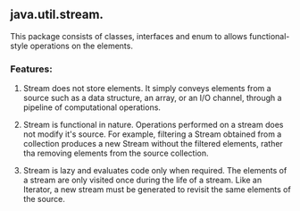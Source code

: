 ## java.util.stream. 

This package consists of classes, interfaces and enum to allows functional-style operations on the elements.

### Features:

1. Stream does not store elements. It simply conveys elements from a source such as a data structure, an array, or an I/O channel, through a pipeline of computational operations.

2. Stream is functional in nature. Operations performed on a stream does not modify it's source. For example,
filtering a Stream obtained from a collection produces a new Stream without the filtered elements, rather tha
removing elements from the source collection.

4. Stream is lazy and evaluates code only when required. The elements of a stream are only visited once during
the life of a stream. Like an Iterator, a new stream must be generated to revisit the same elements of the
source.